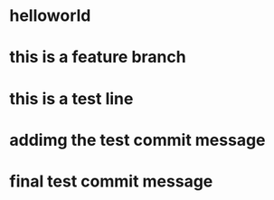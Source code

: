 # helloworld
# this is a feature branch
# this is a test line
# addimg the test commit message
# final test commit message
